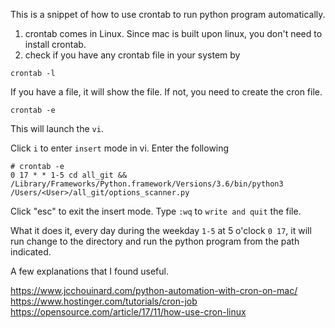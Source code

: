 This is a snippet of how to use crontab to run python program automatically. 

1. crontab comes in Linux. Since mac is built upon linux, you don't need to install crontab. 
2. check if you have any crontab file in your system by 

```
crontab -l
```
If you have a file, it will show the file. If not, you need to create the cron file. 

```
crontab -e
```

This will launch the `vi`. 

Click `i` to enter `insert` mode in vi. 
Enter the following

```
# crontab -e
0 17 * * 1-5 cd all_git && /Library/Frameworks/Python.framework/Versions/3.6/bin/python3 /Users/<User>/all_git/options_scanner.py
```
Click "esc" to exit the insert mode.
Type `:wq` to `write and quit` the file. 

What it does it, every day during the weekday `1-5` at 5 o'clock `0 17`, it will run change to the directory and run the python program from the path indicated. 

A few explanations that I found useful. 

https://www.jcchouinard.com/python-automation-with-cron-on-mac/
https://www.hostinger.com/tutorials/cron-job
https://opensource.com/article/17/11/how-use-cron-linux
  
